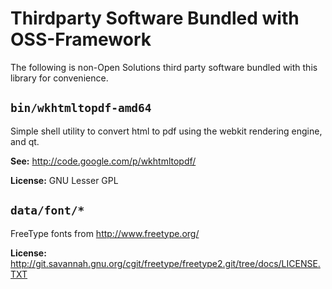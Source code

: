 # Thirdparty Software Bundled with OSS-Framework

The following is non-Open Solutions third party software bundled with 
this library for convenience.


## `bin/wkhtmltopdf-amd64`

Simple shell utility to convert html to pdf using the webkit rendering engine, and qt.

**See:** http://code.google.com/p/wkhtmltopdf/

**License:** GNU Lesser GPL


## `data/font/*`

FreeType fonts from http://www.freetype.org/

**License:** http://git.savannah.gnu.org/cgit/freetype/freetype2.git/tree/docs/LICENSE.TXT

